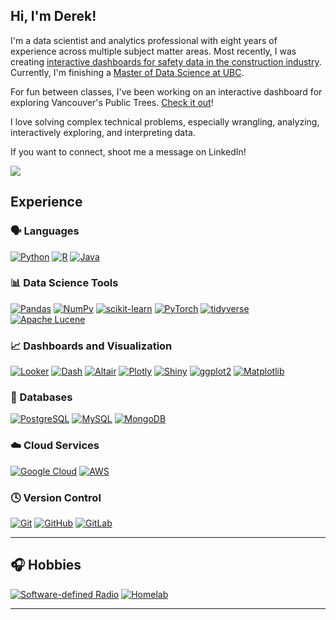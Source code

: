 ## Hi, I'm Derek!

I'm a data scientist and analytics professional with eight years of experience across multiple subject matter areas. Most recently, I was creating [interactive dashboards for safety data in the construction industry](https://www.salussafety.io/reporting). Currently, I'm finishing a [Master of Data Science at UBC](https://masterdatascience.ubc.ca/).

For fun between classes, I've been working on an interactive dashboard for exploring Vancouver's Public Trees. [Check it out](https://databyderek.shinyapps.io/vancouver-trees-dashboard/)!

I love solving complex technical problems, especially wrangling, analyzing, interactively exploring, and interpreting data.

If you want to connect, shoot me a message on LinkedIn!

<p>
  <a href="https://www.linkedin.com/in/derekgrodgers/" target="_blank">
    <img src="https://img.shields.io/badge/-LinkedIn-0e76a8?style=for-the-badge&logo=linkedin&logoColor=white" />
  </a>
</p>

## Experience

### 🗣️ Languages  

[![Python](https://img.shields.io/badge/python-%2314354C.svg?style=for-the-badge&logo=python&logoColor=white)](https://www.python.org/) [![R](https://img.shields.io/badge/R-%23276DC3.svg?style=for-the-badge&logo=r&logoColor=white)](https://www.r-project.org/) [![Java](https://img.shields.io/badge/Java-ED8B00?style=for-the-badge&logo=openjdk&logoColor=white)](https://openjdk.org/)

### 📊 Data Science Tools  

[![Pandas](https://img.shields.io/badge/pandas-%23150458.svg?style=for-the-badge&logo=pandas&logoColor=white)](https://pandas.pydata.org/) [![NumPy](https://img.shields.io/badge/numpy-%23013243.svg?style=for-the-badge&logo=numpy&logoColor=white)](https://numpy.org/) [![scikit-learn](https://img.shields.io/badge/scikit--learn-%23F7931E.svg?style=for-the-badge&logo=scikit-learn&logoColor=white)](https://scikit-learn.org/) [![PyTorch](https://img.shields.io/badge/PyTorch-%23EE4C2C.svg?style=for-the-badge&logo=PyTorch&logoColor=white)](https://pytorch.org/) [![tidyverse](https://img.shields.io/badge/tidyverse-%23E26D5C.svg?style=for-the-badge&logo=r&logoColor=white)](https://www.tidyverse.org/) [![Apache Lucene](https://img.shields.io/badge/Apache%20Lucene-019B8F?style=for-the-badge&logo=apachelucene&logoColor=white)](https://lucene.apache.org/)

### 📈 Dashboards and Visualization  

[![Looker](https://img.shields.io/badge/Looker-%232B579A.svg?style=for-the-badge&logo=looker&logoColor=white)](https://looker.com/)  [![Dash](https://img.shields.io/badge/Dash-%230074B6.svg?style=for-the-badge&logo=plotly&logoColor=white)](https://plotly.com/dash/) [![Altair](https://img.shields.io/badge/Altair-%23F49F0A.svg?style=for-the-badge&logo=altair&logoColor=white)](https://altair-viz.github.io/)  [![Plotly](https://img.shields.io/badge/Plotly-%233F4F75.svg?style=for-the-badge&logo=plotly&logoColor=white)](https://plotly.com/)  [![Shiny](https://img.shields.io/badge/Shiny-%230A85FF.svg?style=for-the-badge&logo=rstudio&logoColor=white)](https://shiny.posit.co/)  [![ggplot2](https://img.shields.io/badge/ggplot2-%233B9CCC.svg?style=for-the-badge&logo=rstudio&logoColor=white)](https://ggplot2.tidyverse.org/)  [![Matplotlib](https://img.shields.io/badge/Matplotlib-%23ffffff.svg?style=for-the-badge&logo=matplotlib&logoColor=black)](https://matplotlib.org/)

### 💾 Databases  

[![PostgreSQL](https://img.shields.io/badge/PostgreSQL-%23316192.svg?style=for-the-badge&logo=postgresql&logoColor=white)](https://www.postgresql.org/)  [![MySQL](https://img.shields.io/badge/MySQL-%2300f.svg?style=for-the-badge&logo=mysql&logoColor=white)](https://www.mysql.com/)  [![MongoDB](https://img.shields.io/badge/MongoDB-%2347A248.svg?style=for-the-badge&logo=mongodb&logoColor=white)](https://www.mongodb.com/)

### ☁️ Cloud Services  

[![Google Cloud](https://img.shields.io/badge/Google%20Cloud-%234285F4.svg?style=for-the-badge&logo=google-cloud&logoColor=white)](https://cloud.google.com/)  [![AWS](https://img.shields.io/badge/AWS-%23FF9900.svg?style=for-the-badge&logo=amazon-aws&logoColor=white)](https://aws.amazon.com/)

### 🕓 Version Control  

[![Git](https://img.shields.io/badge/git-%23F05033.svg?style=for-the-badge&logo=git&logoColor=white)](https://git-scm.com/)  [![GitHub](https://img.shields.io/badge/github-%23121011.svg?style=for-the-badge&logo=github&logoColor=white)](https://github.com/) 
[![GitLab](https://img.shields.io/badge/gitlab-%23181717.svg?style=for-the-badge&logo=gitlab&logoColor=white)](https://about.gitlab.com/)

---

## 🎧 Hobbies  
[![Software-defined Radio](https://img.shields.io/badge/Software--defined%20Radio-%23555.svg?style=for-the-badge)](https://en.wikipedia.org/wiki/Software-defined_radio)  [![Homelab](https://img.shields.io/badge/Homelab-%23555.svg?style=for-the-badge)](https://www.reddit.com/r/homelab/)

---
